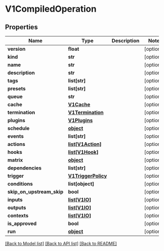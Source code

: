 # V1CompiledOperation

## Properties
Name | Type | Description | Notes
------------ | ------------- | ------------- | -------------
**version** | **float** |  | [optional] 
**kind** | **str** |  | [optional] 
**name** | **str** |  | [optional] 
**description** | **str** |  | [optional] 
**tags** | **list[str]** |  | [optional] 
**presets** | **list[str]** |  | [optional] 
**queue** | **str** |  | [optional] 
**cache** | [**V1Cache**](V1Cache.md) |  | [optional] 
**termination** | [**V1Termination**](V1Termination.md) |  | [optional] 
**plugins** | [**V1Plugins**](V1Plugins.md) |  | [optional] 
**schedule** | [**object**](.md) |  | [optional] 
**events** | **list[str]** |  | [optional] 
**actions** | [**list[V1Action]**](V1Action.md) |  | [optional] 
**hooks** | [**list[V1Hook]**](V1Hook.md) |  | [optional] 
**matrix** | [**object**](.md) |  | [optional] 
**dependencies** | **list[str]** |  | [optional] 
**trigger** | [**V1TriggerPolicy**](V1TriggerPolicy.md) |  | [optional] 
**conditions** | **list[object]** |  | [optional] 
**skip_on_upstream_skip** | **bool** |  | [optional] 
**inputs** | [**list[V1IO]**](V1IO.md) |  | [optional] 
**outputs** | [**list[V1IO]**](V1IO.md) |  | [optional] 
**contexts** | [**list[V1IO]**](V1IO.md) |  | [optional] 
**is_approved** | **bool** |  | [optional] 
**run** | [**object**](.md) |  | [optional] 

[[Back to Model list]](../README.md#documentation-for-models) [[Back to API list]](../README.md#documentation-for-api-endpoints) [[Back to README]](../README.md)


